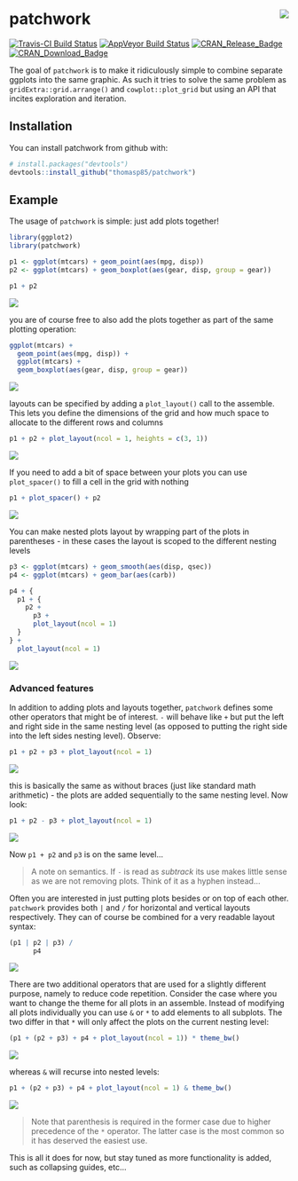 
<!-- README.md is generated from README.Rmd. Please edit that file -->
patchwork <img src="man/figures/logo.png" align="right" />
==========================================================

[![Travis-CI Build Status](https://travis-ci.org/thomasp85/patchwork.svg?branch=master)](https://travis-ci.org/thomasp85/patchwork) [![AppVeyor Build Status](https://ci.appveyor.com/api/projects/status/github/thomasp85/patchwork?branch=master&svg=true)](https://ci.appveyor.com/project/thomasp85/patchwork) [![CRAN\_Release\_Badge](http://www.r-pkg.org/badges/version-ago/patchwork)](https://CRAN.R-project.org/package=patchwork) [![CRAN\_Download\_Badge](http://cranlogs.r-pkg.org/badges/patchwork)](https://CRAN.R-project.org/package=patchwork)

The goal of `patchwork` is to make it ridiculously simple to combine separate ggplots into the same graphic. As such it tries to solve the same problem as `gridExtra::grid.arrange()` and `cowplot::plot_grid` but using an API that incites exploration and iteration.

Installation
------------

You can install patchwork from github with:

``` r
# install.packages("devtools")
devtools::install_github("thomasp85/patchwork")
```

Example
-------

The usage of `patchwork` is simple: just add plots together!

``` r
library(ggplot2)
library(patchwork)

p1 <- ggplot(mtcars) + geom_point(aes(mpg, disp))
p2 <- ggplot(mtcars) + geom_boxplot(aes(gear, disp, group = gear))

p1 + p2
```

![](man/figures/README-example-1.png)

you are of course free to also add the plots together as part of the same plotting operation:

``` r
ggplot(mtcars) +
  geom_point(aes(mpg, disp)) +
  ggplot(mtcars) + 
  geom_boxplot(aes(gear, disp, group = gear))
```

![](man/figures/README-unnamed-chunk-2-1.png)

layouts can be specified by adding a `plot_layout()` call to the assemble. This lets you define the dimensions of the grid and how much space to allocate to the different rows and columns

``` r
p1 + p2 + plot_layout(ncol = 1, heights = c(3, 1))
```

![](man/figures/README-unnamed-chunk-3-1.png)

If you need to add a bit of space between your plots you can use `plot_spacer()` to fill a cell in the grid with nothing

``` r
p1 + plot_spacer() + p2
```

![](man/figures/README-unnamed-chunk-4-1.png)

You can make nested plots layout by wrapping part of the plots in parentheses - in these cases the layout is scoped to the different nesting levels

``` r
p3 <- ggplot(mtcars) + geom_smooth(aes(disp, qsec))
p4 <- ggplot(mtcars) + geom_bar(aes(carb))

p4 + {
  p1 + {
    p2 +
      p3 +
      plot_layout(ncol = 1)
  }
} +
  plot_layout(ncol = 1)
```

![](man/figures/README-unnamed-chunk-5-1.png)

### Advanced features

In addition to adding plots and layouts together, `patchwork` defines some other operators that might be of interest. `-` will behave like `+` but put the left and right side in the same nesting level (as opposed to putting the right side into the left sides nesting level). Observe:

``` r
p1 + p2 + p3 + plot_layout(ncol = 1)
```

![](man/figures/README-unnamed-chunk-6-1.png)

this is basically the same as without braces (just like standard math arithmetic) - the plots are added sequentially to the same nesting level. Now look:

``` r
p1 + p2 - p3 + plot_layout(ncol = 1)
```

![](man/figures/README-unnamed-chunk-7-1.png)

Now `p1 + p2` and `p3` is on the same level...

> A note on semantics. If `-` is read as *subtrack* its use makes little sense as we are not removing plots. Think of it as a hyphen instead...

Often you are interested in just putting plots besides or on top of each other. `patchwork` provides both `|` and `/` for horizontal and vertical layouts respectively. They can of course be combined for a very readable layout syntax:

``` r
(p1 | p2 | p3) /
      p4
```

![](man/figures/README-unnamed-chunk-8-1.png)

There are two additional operators that are used for a slightly different purpose, namely to reduce code repetition. Consider the case where you want to change the theme for all plots in an assemble. Instead of modifying all plots individually you can use `&` or `*` to add elements to all subplots. The two differ in that `*` will only affect the plots on the current nesting level:

``` r
(p1 + (p2 + p3) + p4 + plot_layout(ncol = 1)) * theme_bw()
```

![](man/figures/README-unnamed-chunk-9-1.png)

whereas `&` will recurse into nested levels:

``` r
p1 + (p2 + p3) + p4 + plot_layout(ncol = 1) & theme_bw()
```

![](man/figures/README-unnamed-chunk-10-1.png)

> Note that parenthesis is required in the former case due to higher precedence of the `*` operator. The latter case is the most common so it has deserved the easiest use.

This is all it does for now, but stay tuned as more functionality is added, such as collapsing guides, etc...
